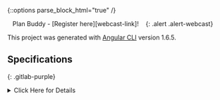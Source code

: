 
{::options parse_block_html="true" /}

<i class="fab fa-gitlab" style="color:rgb(107,79,187); font-size:.85em" aria-hidden="true"></i>&nbsp;&nbsp;
Plan Buddy - [Register here][webcast-link]!
&nbsp;&nbsp;<i class="fab fa-gitlab" style="color:rgb(107,79,187); font-size:.85em" aria-hidden="true"></i>
{: .alert .alert-webcast}

This project was generated with [Angular CLI](https://github.com/angular/angular-cli) version 1.6.5.




## Specifications
{: .gitlab-purple}
<details>
<summary>Click Here for Details</summary>

<div class="panel panel-danger">
**Specifications**
{: .panel-heading}
<div class="panel-body">

* An user can see all women clinics in Seattle area.
* An user can bookmark clinics.
* An user can sort clinics by rate.
* An unser can see clinic's details.
* An admin can add new clinic to the list.
* An admin can add new reference to the list.


</div>
</div>
<.details>


## Technical Features
* Angular 5
* Typescript
* Bootstrap
* Firebase
* HTML
* CSS

## Contributors

| [<img src="https://avatars1.githubusercontent.com/u/30783953?s=460&v=4" width=100 alt="GitHub avatar for Sarah">](https://github.com/sangel217) |  [<img src="https://avatars0.githubusercontent.com/u/41977094?s=400&v=4" width=100 alt="GitHub avatar for Nadia">](https://github.com/Nadializcano) | [<img src="https://avatars0.githubusercontent.com/u/39931977?s=400&v=4" width=100 alt="GitHub avatar for Stephen">](https://github.com/step818) |  [<img src="https://avatars3.githubusercontent.com/u/42043965?s=180&v=4" width=100 alt="GitHub avatar for Mariia">](https://github.com/Marrri4ka) |  
|:-----:|:-----:|:-----:|:-----:|:-----:|
| [**sangel217**](https://github.com/sangel217) | [**Nadializcano**](https://github.com/Nadializcano) | [**step818**](https://github.com/step818) | [**Marrri4ka**](https://github.com/Marrri4ka) |
| Sarah Angel | Nadia Lizcano | Stephen Trewick  | Mariia Stashuk |

## Support and contact details

If you have any questions or problems, please contact
* Sarah ()
* Nadia (mariiapopovych@gmail.com)
* Steph (mariiapopovych@gmail.com)
* Mariia (mariiapopovych@gmail.com)

##  Set up the project

Clone project directory:
### `https://github.com/Marrri4ka/women_clinics.git`
In the project directory, you can run:
### `npm install`
### `npm start`





## Development server
<details>
<summary>Click Here for Details</summary>

Run `ng serve` for a dev server. Navigate to `http://localhost:4200/`. The app will automatically reload if you change any of the source files.

## Code scaffolding

Run `ng generate component component-name` to generate a new component. You can also use `ng generate directive|pipe|service|class|guard|interface|enum|module`.

## Build

Run `ng build` to build the project. The build artifacts will be stored in the `dist/` directory. Use the `-prod` flag for a production build.

## Running unit tests

Run `ng test` to execute the unit tests via [Karma](https://karma-runner.github.io).

## Running end-to-end tests

Run `ng e2e` to execute the end-to-end tests via [Protractor](http://www.protractortest.org/).

## Further help

To get more help on the Angular CLI use `ng help` or go check out the [Angular CLI README](https://github.com/angular/angular-cli/blob/master/README.md).
</details>

## 📜 License

[![MIT Licence](https://badges.frapsoft.com/os/mit/mit.svg?v=103)](https://opensource.org/licenses/mit-license.php)

Copyright (c) 2019 **_Mariia Stashuk_ **

